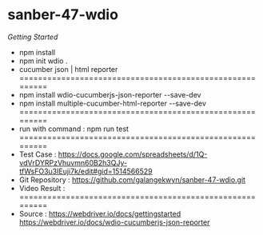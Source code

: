 # sanber-47-wdio

*Getting Started*

- npm install
- npm init wdio .
- cucumber json | html reporter
=========================================================
- npm install wdio-cucumberjs-json-reporter --save-dev
- npm install multiple-cucumber-html-reporter --save-dev
=========================================================
- run with command : npm run test
=========================================================
- Test Case         : https://docs.google.com/spreadsheets/d/1Q-vdVrDYRPzVhuvmn60B2h3QJy-tfWsFO3u3IEuji7k/edit#gid=1514566529
- Git Repository    : https://github.com/galangekwyn/sanber-47-wdio.git
- Video Result      : 
=========================================================
- Source :
https://webdriver.io/docs/gettingstarted
https://webdriver.io/docs/wdio-cucumberjs-json-reporter
